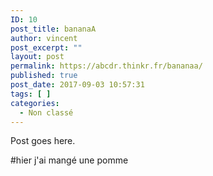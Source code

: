 ```yaml
---
ID: 10
post_title: bananaA
author: vincent
post_excerpt: ""
layout: post
permalink: https://abcdr.thinkr.fr/bananaa/
published: true
post_date: 2017-09-03 10:57:31
tags: [ ]
categories:
  - Non classé
---
```

Post goes here.

#hier j'ai mangé une pomme